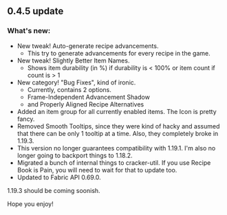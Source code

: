 ## 0.4.5 update
### What's new:

* New tweak! Auto-generate recipe advancements.
  * This try to generate advancements for every recipe in the game.
* New tweak! Slightly Better Item Names.
  * Shows item durability (in %) if durability is < 100% or item count if count is > 1
* New category! "Bug Fixes", kind of ironic.
  * Currently, contains 2 options.
  * Frame-Independent Advancement Shadow
  * and Properly Aligned Recipe Alternatives
* Added an item group for all currently enabled items. The Icon is pretty fancy.
* Removed Smooth Tooltips, since they were kind of hacky and assumed that there can be only 1 tooltip at a time. Also, they completely broke in 1.19.3.
* This version no longer guarantees compatibility with 1.19.1. I'm also no longer going to backport things to 1.18.2.
* Migrated a bunch of internal things to cracker-util. If you use Recipe Book is Pain, you will need to wait for that to update too.
* Updated to Fabric API 0.69.0.

1.19.3 should be coming soonish.

Hope you enjoy!
